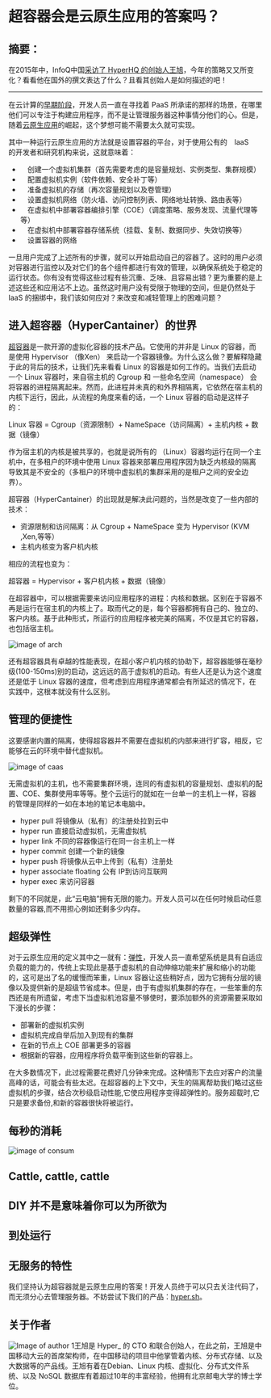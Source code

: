 # 超容器会是云原生应用的答案吗？

## 摘要：

在2015年中，InfoQ中国[采访了 HyperHQ 的创始人王旭](https://www.infoq.com/cn/news/2015/06/Hyper-Hypervisor-Docker)，今年的策略又又所变化？看看他在国外的撰文表达了什么？且看其创始人是如何描述的吧！

--------------------------------------------------

在云计算的[早期阶段](http://techcrunch.com/2008/02/07/heroku-lifts-ruby-on-rails-development-to-the-cloud/)，开发人员一直在寻找着 PaaS 所承诺的那样的场景，在哪里他们可以专注于构建应用程序，而不是让管理服务器这种事情分他们的心。但是，随着[云原生应用](https://cncf.io/)的崛起，这个梦想可能不需要太久就可实现。

其中一种运行云原生应用的方法就是设置容器的平台，对于使用公有的　IaaS　的开发者和研究机构来说，这就意味着：



- 　创建一个虚拟机集群（首先需要考虑的是容量规划、实例类型、集群规模）
- 　配置虚拟机实例（软件依赖、安全补丁等）
- 　准备虚拟机的存储（再次容量规划以及卷管理）
- 　设置虚拟机网络（防火墙、访问控制列表、网络地址转换、路由表等）
- 　在虚拟机中部署容器编排引擎（COE）（调度策略、服务发现、流量代理等等）
- 　在虚拟机中部署容器存储系统（挂载、复制、数据同步、失效切换等）
- 　设置容器的网络

一旦用户完成了上述所有的步骤，就可以开始启动自己的容器了。这时的用户必须对容器进行监控以及对它们的各个组件都进行有效的管理，以确保系统处于稳定的运行状态。你有没有觉得这些过程有些沉重、乏味、且容易出错？更为重要的是上述这些还和应用沾不上边。虽然这时用户没有受限于物理的空间，但是仍然处于 IaaS 的捆绑中，我们该如何应对？来改变和减轻管理上的困难问题？

## 进入超容器（HyperCantainer）的世界

[超容器](http://github.com/hyperhq/hyper)是一款开源的虚拟化容器的技术产品。它使用的并非是 Linux 的容器，而是使用 Hypervisor （像Xen） 来启动一个容器镜像。为什么这么做？要解释隐藏于此的背后的技术，让我们先来看看 Linux 的容器是如何工作的。当我们去启动一个 Linux 容器时，来自宿主机的 Cgroup 和 一些命名空间（namespace） 会将容器的进程隔离起来。然而，此进程并未真的和外界相隔离，它依然在宿主机的内核下运行，因此，从流程的角度来看的话，一个 Linux 容器的启动是这样子的：

Linux 容器 = Cgroup（资源限制）+ NameSpace（访问隔离）+ 主机内核 + 数据（镜像）

作为宿主机的内核是被共享的，也就是说所有的 （Linux）容器均运行在同一个主机中，在多租户的环境中使用 Linux 容器来部署应用程序因为缺乏内核级的隔离导致其是不安全的（多租户的环境中虚拟机的集群采用的是租户之间的安全边界）。

超容器（HyperCantainer）的出现就是解决此问题的，当然是改变了一些内部的技术：

-  资源限制和访问隔离：从 Cgroup + NameSpace 变为 Hypervisor (KVM ,Xen,等等）
-  主机内核变为客户机内核

相应的流程也变为：

超容器 = Hypervisor + 客户机内核 + 数据（镜像）

在超容器中，可以根据需要来访问应用程序的进程：内核和数据。区别在于容器不再是运行在宿主机的内核上了。取而代之的是，每个容器都拥有自己的、独立的、客户内核。基于此种形式，所运行的应用程序被完美的隔离，不仅是其它的容器，也包括宿主机。

![image of arch](http://cdn.infoq.com/statics_s2_20160329-0306/resource/articles/hypercontainer/en/resources/21.jpg)

还有超容器具有卓越的性能表现，在超小客户机内核的协助下，超容器能够在毫秒级(100-150ms)别的启动，这远远的高于虚拟机的启动。有些人还是认为这个速度还是低于 Linux 容器的速度，但考虑到应用程序通常都会有所延迟的情况下，在实践中，这根本就没有什么区别。

## 管理的便捷性

这要感谢内置的隔离，使得超容器并不需要在虚拟机的内部来进行扩容，相反，它能够在云的环境中替代虚拟机。

![image of caas](http://cdn.infoq.com/statics_s2_20160329-0306/resource/articles/hypercontainer/en/resources/62.jpg)

无需虚拟机的主机，也不需要集群环境，连同的有虚拟机的容量规划、虚拟机的配置、COE、集群使用率等等。整个云运行的就如在一台单一的主机上一样，容器的管理是同样的一如在本地的笔记本电脑中。

-   hyper pull 将镜像从（私有）的注册处拉到云中
-   hyper run  直接启动虚拟机，无需虚拟机
-   hyper link 不同的容器像运行在同一台主机上一样
-   hyper commit 创建一个新的镜像
-   hyper push 将镜像从云中上传到（私有）注册处
-   hyper associate floating 公有 IP到访问互联网
-   hyper exec 来访问容器

剩下的不同就是，此“云电脑”拥有无限的能力。开发人员可以在任何时候启动任意数量的容器,而不用担心例如还剩多少内存。

## 超级弹性

对于云原生应用的定义其中之一就有：[弹性](https://en.wikipedia.org/wiki/Elasticity_(cloud_computing))，开发人员一直希望系统是具有自适应负载的能力的，传统上实现此是基于虚拟机的自动伸缩功能来扩展和缩小的功能的，这可是出了名的缓慢而笨重，Linux 容器让这些稍好点，因为它拥有分层的镜像以及提供新的是超级节省成本。但是，由于有虚拟机集群的存在，一些笨重的东西还是有所遗留，考虑下当虚拟机池容量不够使时，要添加额外的资源需要采取如下漫长的步骤：

- 部署新的虚拟机实例
-  虚拟机完成自举后加入到现有的集群
-  在新的节点上 COE 部署更多的容器
-  根据新的容器，应用程序将负载平衡到这些新的容器上。

在大多数情况下，此过程需要花费好几分钟来完成。这种情形下去应对客户的流量高峰的话，可能会有些太迟。在超容器的上下文中，天生的隔离帮助我们略过这些虚拟机的步骤，结合次秒级启动性能,它使应用程序变得超弹性的。服务超载时,它只是要求备份,和新的容器很快将被运行。

## 每秒的消耗

![image of consum](http://cdn.infoq.com/statics_s2_20160329-0306/resource/articles/hypercontainer/en/resources/53.jpg)

## Cattle, cattle, cattle

## DIY 并不是意味着你可以为所欲为


## 到处运行

##  无服务的特性


我们坚持认为超容器就是云原生应用的答案！开发人员终于可以只去关注代码了，而无须分心去管理服务器。不妨尝试下我们的产品：[hyper.sh](https://hyper.sh/?utm_source=infoq_hypercontainer&utm_medium=blog_post&utm_campaign=private_launch)。

## 关于作者
![Image of author 1](http://cdn.infoq.com/statics_s2_20160329-0306/resource/articles/hypercontainer/en/resources/xu.jpg)王旭是 Hyper_ 的 CTO 和联合创始人，在此之前，王旭是中国移动大云的首席架构师，在中国移动的项目中他掌管着内核、分布式存储、以及大数据等的产品线。王旭有着在Debian、Linux 内核、虚拟化、分布式文件系统、以及 NoSQL 数据库有着超过10年的丰富经验，他拥有北京邮电大学的博士学位。



